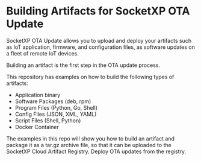 # Building Artifacts for SocketXP OTA Update
SocketXP OTA Update allows you to upload and deploy your artifacts such as IoT application, firmware, and configuration files, as software updates on a fleet of remote IoT devices.

Building an artifact is the first step in the OTA update process.

This repository has examples on how to build the following types of artifacts:
- Application binary
- Software Packages (deb, rpm)
- Program Files (Python, Go, Shell)
- Config Files (JSON, XML, YAML)
- Script Files (Shell, Python)
- Docker Container

The examples in this repo will show you how to build an artifact and package it as a tar.gz archive file, so that it can be uploaded to the SocketXP Cloud Artifact Registry.  Deploy OTA updates from the registry.
